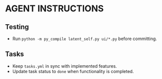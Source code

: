 # AGENT INSTRUCTIONS

## Testing
- Run `python -m py_compile latent_self.py ui/*.py` before committing.

## Tasks
- Keep `tasks.yml` in sync with implemented features.
- Update task status to `done` when functionality is completed.


